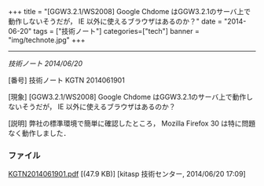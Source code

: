 +++
title = "[GGW3.2.1/WS2008] Google Chdome はGGW3.2.1のサーバ上で動作しないそうだが， IE 以外に使えるブラウザはあるのか？"
date = "2014-06-20"
tags = ["技術ノート"]
categories=["tech"]
banner = "img/technote.jpg"
+++

----------------------------------------------------------------------------------------------------------------

*技術ノート
2014/06/20*


[番号]
技術ノート KGTN 2014061901

[現象]
[GGW3.2.1/WS2008] Google Chdome
はGGW3.2.1のサーバ上で動作しないそうだが， IE
以外に使えるブラウザはあるのか？

[説明]
弊社の標準環境で簡単に確認したところ， Mozilla Firefox 30
は特に問題なく動作しました．


### ファイル





[KGTN2014061901.pdf](http://techreport.kitasp.net/attachments/download/1689/KGTN2014061901.pdf)
 [(47.9 KB)] [kitasp 技術センター, 2014/06/20
17:09]
